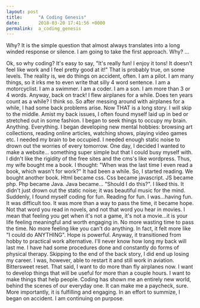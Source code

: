 ```yaml
---
layout: post
title:      "A Coding Genesis"
date:       2018-03-20 17:41:56 +0000
permalink:  a_coding_genesis
---
```



Why? It is the simple question that almost always translates into a long winded response or silence. I am going to take the  first approach. Why? ...

Ok, so why coding? It's easy to say, "It's really fun! I enjoy it tons! It doesn't feel like work and I feel pretty good at it!" That is probably true, on some levels. The reality is, we do things on accident, often. I am a pilot. I am many things, so it irks me to even write that silly 4 word sentence. I am a motorcyclist. I am a swimmer. I am a coder. I am a son. I am more than 3 or 4 words. Anyway, back on track! I flew airplanes for a while. Does ten years count as a while? I think so.
  So after messing around with airplanes for a while, I had some back problems arise. Now THAT is a long story. I will skip to the middle. Amist my back issues, I often found myself laid up in bed or stretched out in some fashion. I began to seek things to occupy my brain. Anything. Everything. I began developing new mental hobbies: browsing art collections, reading online articles, watching shows, playing video games etc. I needed my brain to be occupied. I needed enough static noise to drown out the worries of every tomorrow. 
One day, I decided I wanted to make a website... something super simple but that I could busy myself with. I didn't like the rigidity of the free sites and the cms's like wordpress. Thus, my wife bought me a book. I thought: "When was the last time I even read a book, which wasn't for work?"  It had been a while. So, I started reading.
	We bought another book. Html became css. Css became javascript. JS became php. Php became Java. Java became... "Should I do this?". I liked this. It didn't just drown out the static noise; it was beautiful music for the mind. 
	Suddenly, I found myself coding for fun. Reading for fun. I was...having fun. It was difficult too. It was more than a way to pass the time, it became hope. Not that word you read in novels, and not that word you hear in movies. I mean that feeling you get when it's not a game, it's not a movie...it is your life feeling meaningful and worth engaging in. No more wasting time to pass the time. No more feeling like you can't do anything. In fact, it felt more like "I could do ANYTHING". Hope is powerful.
	Anyway, it transitioned from hobby to practical work alternative. I'll never know how long my back will last me. I have had some procedures done and constantly do forms of physical therapy. Skipping to the end of the back story, I did end up losing my career. I was, however, able to restart it and still work in aviation. Bittersweet reset. That said, I want to do more than fly airplanes now. I want to develop things that will be useful for more than a couple hours. I want to make things that help people. Coding has shown me an entirely new world, behind the scenes of our everyday one. It can make me a paycheck, sure. More importantly, it is fulfilling and engaging. 
	In an effort to summize, I began on accident. I am continuing on purpose. 
